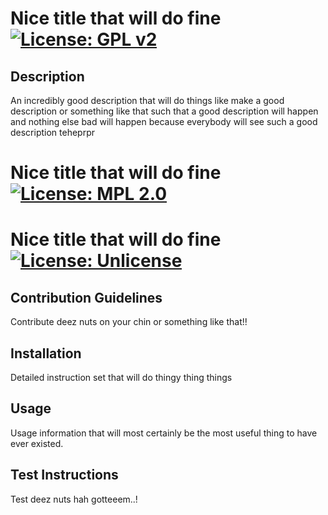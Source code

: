 # Nice title that will do fine [![License: GPL v2](https://img.shields.io/badge/License-GPL_v2-blue.svg)](https://www.gnu.org/licenses/old-licenses/lgpl-2.1.en.html)
## Description
An incredibly good description that will do things like make a good description or something like that such that a good description will happen and nothing else bad will happen because everybody will see such a good description teheprpr
# Nice title that will do fine [![License: MPL 2.0](https://img.shields.io/badge/License-MPL_2.0-brightgreen.svg)](https://opensource.org/licenses/MPL-2.0)
# Nice title that will do fine [![License: Unlicense](https://img.shields.io/badge/license-Unlicense-blue.svg)](http://unlicense.org/)
## Contribution Guidelines
Contribute deez nuts on your chin or something like that!!
## Installation
Detailed instruction set that will do thingy thing things
## Usage
Usage information that will most certainly be the most useful thing to have ever existed.
## Test Instructions
Test deez nuts hah gotteeem..!
